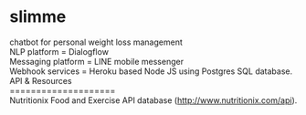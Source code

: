 # slimme
chatbot for personal weight loss management
</br>NLP platform        = Dialogflow
</br>Messaging platform  = LINE mobile messenger
</br>Webhook services    = Heroku based Node JS using Postgres SQL database. 
</br>API & Resources
</br>====================
</br>Nutritionix Food and Exercise API database (http://www.nutritionix.com/api). 
